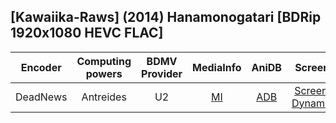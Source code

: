 ## [Kawaiika-Raws] (2014) Hanamonogatari [BDRip 1920x1080 HEVC FLAC]

| Encoder  | Computing powers | BDMV Provider | MediaInfo | AniDB |        Screens        |
| :------: | :--------------: | :-----------: | :-------: | :---: | :-------------------: |
| DeadNews |    Antreides     |      U2       |   [MI]    | [ADB] | [Screens], [Dynamics] |

[screens]: https://slowpics.org/comparison/8f94780c-fa00-442f-ba23-55882a0f25c0
[dynamics]: https://www.dropbox.com/s/zc7l4rvbcvnamyj/split_Hanamonogatari.zip
[adb]: http://anidb.net/perl-bin/animedb.pl?show=anime&aid=10046
[mi]: https://privatebin.net/?32eb043fb889e0d5#3py6pyhv4I+9c4l1bMMNtZ8mSbvA/UbMZogvjnt3pqo=
